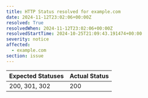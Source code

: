 ```yaml
---
title: HTTP Status resolved for example.com
date: 2024-11-12T23:02:06+00:00Z
resolved: True
resolvedWhen: 2024-11-12T23:02:06+00:00Z
resolvedStartTime: 2024-10-25T21:09:43.191474+00:00
severity: notice
affected:
  - example.com
section: issue
---
```


| Expected Statuses | Actual Status  |
|-------------------|----------------|
| 200, 301, 302 | 200 |

